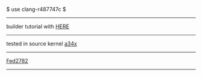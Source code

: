 $
use clang-r487747c
$
***
builder tutorial with [HERE](https://github.com/Fede2782/android_kernel_samsung_a34x_old/wiki/How-to-build)
***
tested in source kernel [a34x](https://github.com/xnnnsets/android_kernel_samsung_a34x)
***
[Fed2782](https://github.com/Fede2782)
****
